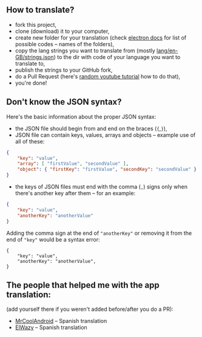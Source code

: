 ## How to translate?
- fork this project,
- clone (download) it to your computer,
- create new folder for your translation (check [electron docs](https://www.electronjs.org/docs/api/locales) for list of possible codes – names of the folders),
- copy the lang strings you want to translate from (mostly [lang/en-GB/strings.json](lang/en-GB/strings.json)) to the dir with code of your language you want to translate to,
- publish the strings to your GitHub fork,
- do a Pull Request (here's [random youtube tutorial](https://www.youtube.com/watch?v=dSl_qnWO104) how to do that),
- you're done!

## Don't know the JSON syntax?
Here's the basic information about the proper JSON syntax:
- the JSON file should begin from and end on the braces (`{`,`}`),
- JSON file can contain keys, values, arrays and objects – example use of all of these:
```json
{
	"key": "value",
	"array": [ "firstValue", "secondValue" ],
	"object": { "firstKey": "firstValue", "secondKey": "secondValue" }
}
```
- the keys of JSON files must end with the comma (`,`) signs only when there's another key after them – for an example:
```json
{
	"key": "value",
	"anotherKey": "anotherValue"
}
```
Adding the comma sign at the end of `"anotherKey"` or removing it from the end of `"key"` would be a syntax error:
```
{
	"key": "value",
	"anotherKey": "anotherValue",
}
```

## The people that helped me with the app translation:
(add yourself there if you weren't added before/after you do a PR):
- [MrCoolAndroid](https://github.com/MrCoolAndroid) – Spanish translation
- [ElWazy](https://github.com/ElWazy) – Spanish translation
